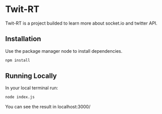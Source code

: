 # Twit-RT

Twit-RT is a project builded to learn more about socket.io and twitter API. 

## Installation

Use the package manager node to install dependencies.

```bash
npm install
```

## Running Locally

In your local terminal run:

```bash
node index.js
```

You can see the result in localhost:3000/

